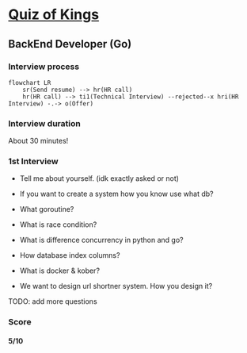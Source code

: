 # [Quiz of Kings](https://quizofkings.com )

## BackEnd Developer (Go)
### Interview process
```mermaid
flowchart LR
    sr(Send resume) --> hr(HR call)
    hr(HR call) --> ti1(Technical Interview) --rejected--x hri(HR Interview) -.-> o(Offer)
```

### Interview duration
About 30 minutes!

### 1st Interview

- Tell me about yourself. (idk exactly asked or not)

- If you want to create a system how you know use what db?

- What goroutine?

- What is race condition?

- What is difference concurrency in python and go?

- How database index columns?

- What is docker & kober?

- We want to design url shortner system. How you design it?

TODO: add more questions

### Score
#### 5/10

